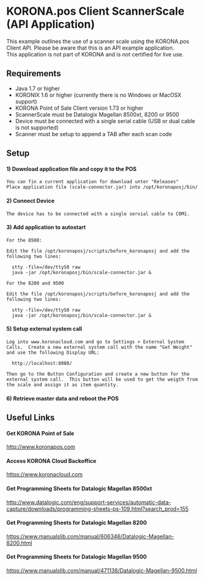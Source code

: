 # KORONA.pos Client ScannerScale (API Application)
This example outlines the use of a scanner scale using the KORONA.pos Client API.  Please be aware that this is an API example application.  
This application is not part of KORONA and is not certified for live use.

## Requirements
- Java 1.7 or higher
- KORONIX 1.6 or higher (currently there is no Windows or MacOSX support)
- KORONA Point of Sale Client version 1.73 or higher
- ScannerScale must be Datalogix Magellan 8500xt, 8200 or 9500
- Device must be connected with a single serial cable (USB or dual cable is not supported)
- Scanner must be setup to append a TAB after each scan code

## Setup
#### 1) Download application file and copy it to the POS
    You can fin a current application for download unter "Releases" 
    Place application file (scale-connector.jar) into /opt/koronaposj/bin/
#### 2) Connect Device
    The device has to be connected with a single servial cable to COM1.
#### 3) Add application to autostart
    For the 8500:
    
    Edit the file /opt/koronaposj/scripts/before_koronaposj and add the following two lines:
    
      stty -file=/dev/ttyS0 raw
      java -jar /opt/koronaposj/bin/scale-connector.jar &
      
    For the 8200 and 9500
    
    Edit the file /opt/koronaposj/scripts/before_koronaposj and add the following two lines:
    
      stty -file=/dev/ttyS0 raw
      java -jar /opt/koronaposj/bin/scale-connector.jar &      
      
    
#### 5) Setup external system call
    Log into www.koronacloud.com and go to Settings > External System Calls.  Create a new external system call with the name "Get Weight" and use the following Display URL:
    
      http://localhost:8080/
      
    Then go to the Button Configuration and create a new button for the external system call.  This button will be used to get the weigth from the scale and assign it as item quantity.
    
#### 6) Retrieve master data and reboot the POS

## Useful Links
#### Get KORONA Point of Sale
http://www.koronapos.com
#### Access KORONA Cloud Backoffice
https://www.koronacloud.com
#### Get Programming Sheets for Datalogic Magellan 8500xt
http://www.datalogic.com/eng/support-services/automatic-data-capture/downloads/programming-sheets-ps-109.html?search_prod=155
#### Get Programming Sheets for Datalogic Magellan 8200
https://www.manualslib.com/manual/606346/Datalogic-Magellan-8200.html
#### Get Programming Sheets for Datalogic Magellan 9500
https://www.manualslib.com/manual/471138/Datalogic-Magellan-9500.html

